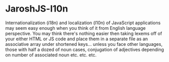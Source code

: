 # JaroshJS-l10n

Internationalization (i18n) and localization (l10n) of JavaScript applications
may seem easy enough when you think of it from English language perspective.
You may think there's nothing easier then taking lexems off of your either HTML
or JS code and place them in a separate file as an associative array under
shortened keys... unless you face other languages, those with half a dozed of
noun cases, conjugation of adjectives  depending on number of associated noun
etc. etc. etc.

